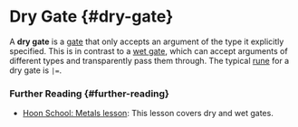 # Dry Gate {#dry-gate}

A **dry gate** is a [gate](gate.md) that only accepts an argument of the type it explicitly specified. This is in contrast to a [wet gate](wet-gate.md), which can accept arguments of different types and transparently pass them through. The typical [rune](rune.md) for a dry gate is `|=`.

### Further Reading {#further-reading}

- [Hoon School: Metals lesson](../courses/hoon-school/R-metals.md): This lesson covers dry and wet gates.
